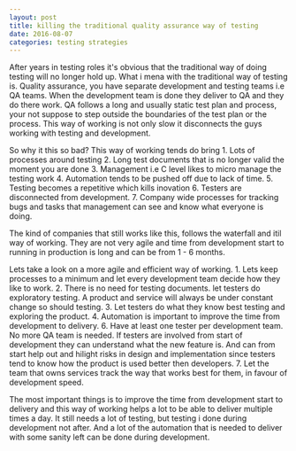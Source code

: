 ```yaml
---
layout: post
title: killing the traditional quality assurance way of testing
date: 2016-08-07
categories: testing strategies
---
```


After years in testing roles it's obvious that the traditional way of doing testing will no longer hold up. What i mena with the traditional way of testing is. Quality assurance, you have separate development and testing teams i.e QA teams. When the development team is done they deliver to QA and they do there work. QA follows a long and usually static test plan and process, your not suppose to step outside the boundaries of the test plan or the process. This way of working is not only slow it disconnects the guys working with testing and development. 

So why it this so bad? This way of working tends do bring 1. Lots of processes around testing 2. Long test documents that is no longer valid the moment you are done 3. Management i.e C level likes to micro manage the testing work 4. Automation tends to be pushed off due to lack of time. 5. Testing becomes a repetitive which kills inovation 6. Testers are disconnected from development. 7. Company wide processes for tracking bugs and tasks that management can see and know what everyone is doing.

The kind of companies that still works like this, follows the waterfall and itil way of working. They are not very agile and time from development start to running in production is long and can be from 1 - 6 months.

Lets take a look on a more agile and efficient way of working. 1. Lets keep processes to a minimum and let every development team decide how they like to work. 2. There is no need for testing documents. let testers do exploratory testing. A product and service will always be under constant change so should testing. 3. Let testers do what they know best testing and exploring the product. 4. Automation is important to improve the time from development to delivery. 6. Have at least one tester per development team. No more QA team is needed. If testers are involved from start of development they can understand what the new feature is. And can from start help out and hilight risks in design and implementation since testers tend to know how the product is used better then developers. 7. Let the team that owns services track the way that works best for them, in favour of development speed.

The most important things is to improve the time from development start to delivery and this way of working helps a lot to be able to deliver multiple times a day. It still needs a lot of testing, but testing i done during development not after. And a lot of the automation that is needed to deliver with some sanity left can be done during development. 
